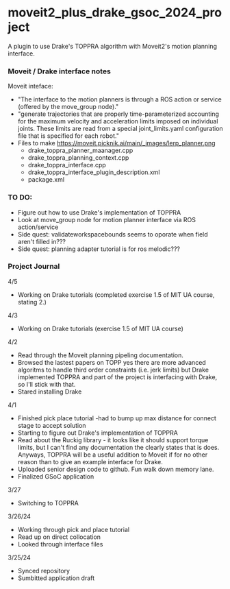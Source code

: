 # moveit2_plus_drake_gsoc_2024_project
A plugin to use Drake's TOPPRA algorithm with Moveit2's motion planning interface.

### Moveit / Drake interface notes
Moveit inteface:
* "The interface to the motion planners is through a ROS action or service (offered by the move_group node)."
* "generate trajectories that are properly time-parameterized accounting for the maximum velocity and acceleration limits imposed on individual joints. These limits are read from a special joint_limits.yaml configuration file that is specified for each robot."
* Files to make https://moveit.picknik.ai/main/_images/lerp_planner.png
  * drake_toppra_planner_maanager.cpp
  * drake_toppra_planning_context.cpp
  * drake_toppra_interface.cpp
  * drake_toppra_interface_plugin_description.xml
  * package.xml
    
### TO DO:
* Figure out how to use Drake's implementation of TOPPRA
* Look at move_group node for motion planner interface via ROS action/service
* Side quest: validateworkspacebounds seems to oporate when field aren't filled in???
* Side quest: planning adapter tutorial is for ros melodic???

### Project Journal
4/5
* Working on Drake tutorials (completed exercise 1.5 of MIT UA course, stating 2.)

4/3
* Working on Drake tutorials (exercise 1.5 of MIT UA course)

4/2
* Read through the Moveit planning pipeling documentation.
* Browsed the lastest papers on TOPP yes there are more advanced algoritms to handle third order constraints (i.e. jerk limits) but Drake implemented TOPPRA and part of the project is interfacing with Drake, so I'll stick with that.
* Stared installing Drake

4/1
* Finished pick place tutorial -had to bump up max distance for connect stage to accept solution
* Starting to figure out Drake's implementation of TOPPRA
* Read about the Ruckig library - it looks like it should support torque limits, but I can't find any documentation the clearly states that is does. Anyways, TOPPRA will be a useful addition to Moveit if for no other reason than to give an example interface for Drake.
* Uploaded senior design code to github. Fun walk down memory lane.
* Finalized GSoC application

3/27
* Switching to TOPPRA

3/26/24
* Working through pick and place tutorial
* Read up on direct collocation
* Looked through interface files

3/25/24
* Synced repository
* Sumbitted application draft

